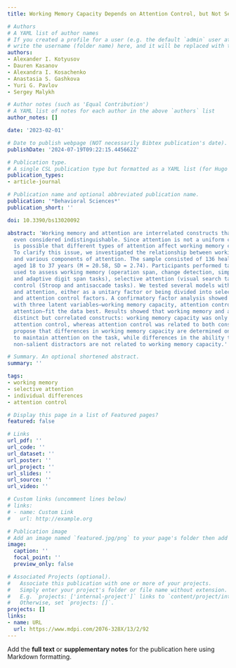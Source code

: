 ```yaml
---
title: Working Memory Capacity Depends on Attention Control, but Not Selective Attention

# Authors
# A YAML list of author names
# If you created a profile for a user (e.g. the default `admin` user at `content/authors/admin/`), 
# write the username (folder name) here, and it will be replaced with their full name and linked to their profile.
authors:
- Alexander I. Kotyusov
- Dauren Kasanov
- Alexandra I. Kosachenko
- Anastasia S. Gashkova
- Yuri G. Pavlov
- Sergey Malykh

# Author notes (such as 'Equal Contribution')
# A YAML list of notes for each author in the above `authors` list
author_notes: []

date: '2023-02-01'

# Date to publish webpage (NOT necessarily Bibtex publication's date).
publishDate: '2024-07-19T09:22:15.445662Z'

# Publication type.
# A single CSL publication type but formatted as a YAML list (for Hugo requirements).
publication_types:
- article-journal

# Publication name and optional abbreviated publication name.
publication: '*Behavioral Sciences*'
publication_short: ''

doi: 10.3390/bs13020092

abstract: 'Working memory and attention are interrelated constructs that are sometimes
  even considered indistinguishable. Since attention is not a uniform construct, it
  is possible that different types of attention affect working memory capacity differently.
  To clarify this issue, we investigated the relationship between working memory capacity
  and various components of attention. The sample consisted of 136 healthy adult participants
  aged 18 to 37 years (M = 20.58, SD = 2.74). Participants performed tasks typically
  used to assess working memory (operation span, change detection, simple digit span,
  and adaptive digit span tasks), selective attention (visual search task), and attention
  control (Stroop and antisaccade tasks). We tested several models with working memory
  and attention, either as a unitary factor or being divided into selective attention
  and attention control factors. A confirmatory factor analysis showed that the model
  with three latent variables—working memory capacity, attention control, and selective
  attention—fit the data best. Results showed that working memory and attention are
  distinct but correlated constructs: working memory capacity was only related to
  attention control, whereas attention control was related to both constructs. We
  propose that differences in working memory capacity are determined only by the ability
  to maintain attention on the task, while differences in the ability to filter out
  non-salient distractors are not related to working memory capacity.'

# Summary. An optional shortened abstract.
summary: ''

tags:
- working memory
- selective attention
- individual differences
- attention control

# Display this page in a list of Featured pages?
featured: false

# Links
url_pdf: ''
url_code: ''
url_dataset: ''
url_poster: ''
url_project: ''
url_slides: ''
url_source: ''
url_video: ''

# Custom links (uncomment lines below)
# links:
# - name: Custom Link
#   url: http://example.org

# Publication image
# Add an image named `featured.jpg/png` to your page's folder then add a caption below.
image:
  caption: ''
  focal_point: ''
  preview_only: false

# Associated Projects (optional).
#   Associate this publication with one or more of your projects.
#   Simply enter your project's folder or file name without extension.
#   E.g. `projects: ['internal-project']` links to `content/project/internal-project/index.md`.
#   Otherwise, set `projects: []`.
projects: []
links:
- name: URL
  url: https://www.mdpi.com/2076-328X/13/2/92
---
```


Add the **full text** or **supplementary notes** for the publication here using Markdown formatting.
